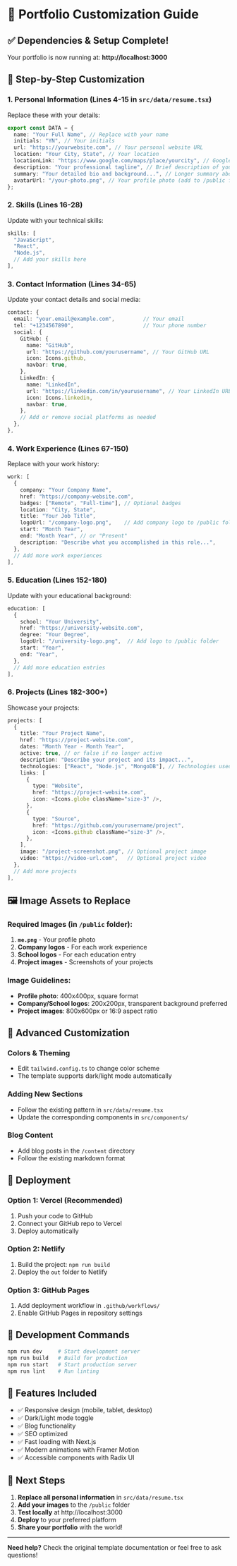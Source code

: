 # 🎨 Portfolio Customization Guide

## ✅ Dependencies & Setup Complete!

Your portfolio is now running at: **http://localhost:3000**

## 📝 Step-by-Step Customization

### 1. **Personal Information** (Lines 4-15 in `src/data/resume.tsx`)

Replace these with your details:

```typescript
export const DATA = {
  name: "Your Full Name", // Replace with your name
  initials: "YN", // Your initials
  url: "https://yourwebsite.com", // Your personal website URL
  location: "Your City, State", // Your location
  locationLink: "https://www.google.com/maps/place/yourcity", // Google Maps link
  description: "Your professional tagline", // Brief description of yourself
  summary: "Your detailed bio and background...", // Longer summary about you
  avatarUrl: "/your-photo.png", // Your profile photo (add to /public folder)
};
```

### 2. **Skills** (Lines 16-28)

Update with your technical skills:

```typescript
skills: [
  "JavaScript",
  "React",
  "Node.js",
  // Add your skills here
],
```

### 3. **Contact Information** (Lines 34-65)

Update your contact details and social media:

```typescript
contact: {
  email: "your.email@example.com",         // Your email
  tel: "+1234567890",                      // Your phone number
  social: {
    GitHub: {
      name: "GitHub",
      url: "https://github.com/yourusername", // Your GitHub URL
      icon: Icons.github,
      navbar: true,
    },
    LinkedIn: {
      name: "LinkedIn",
      url: "https://linkedin.com/in/yourusername", // Your LinkedIn URL
      icon: Icons.linkedin,
      navbar: true,
    },
    // Add or remove social platforms as needed
  },
},
```

### 4. **Work Experience** (Lines 67-150)

Replace with your work history:

```typescript
work: [
  {
    company: "Your Company Name",
    href: "https://company-website.com",
    badges: ["Remote", "Full-time"], // Optional badges
    location: "City, State",
    title: "Your Job Title",
    logoUrl: "/company-logo.png",    // Add company logo to /public folder
    start: "Month Year",
    end: "Month Year", // or "Present"
    description: "Describe what you accomplished in this role...",
  },
  // Add more work experiences
],
```

### 5. **Education** (Lines 152-180)

Update with your educational background:

```typescript
education: [
  {
    school: "Your University",
    href: "https://university-website.com",
    degree: "Your Degree",
    logoUrl: "/university-logo.png",  // Add logo to /public folder
    start: "Year",
    end: "Year",
  },
  // Add more education entries
],
```

### 6. **Projects** (Lines 182-300+)

Showcase your projects:

```typescript
projects: [
  {
    title: "Your Project Name",
    href: "https://project-website.com",
    dates: "Month Year - Month Year",
    active: true, // or false if no longer active
    description: "Describe your project and its impact...",
    technologies: ["React", "Node.js", "MongoDB"], // Technologies used
    links: [
      {
        type: "Website",
        href: "https://project-website.com",
        icon: <Icons.globe className="size-3" />,
      },
      {
        type: "Source",
        href: "https://github.com/yourusername/project",
        icon: <Icons.github className="size-3" />,
      },
    ],
    image: "/project-screenshot.png", // Optional project image
    video: "https://video-url.com",   // Optional project video
  },
  // Add more projects
],
```

## 🖼️ Image Assets to Replace

### Required Images (in `/public` folder):

1. **`me.png`** - Your profile photo
2. **Company logos** - For each work experience
3. **School logos** - For each education entry
4. **Project images** - Screenshots of your projects

### Image Guidelines:

- **Profile photo**: 400x400px, square format
- **Company/School logos**: 200x200px, transparent background preferred
- **Project images**: 800x600px or 16:9 aspect ratio

## 🎨 Advanced Customization

### Colors & Theming

- Edit `tailwind.config.ts` to change color scheme
- The template supports dark/light mode automatically

### Adding New Sections

- Follow the existing pattern in `src/data/resume.tsx`
- Update the corresponding components in `src/components/`

### Blog Content

- Add blog posts in the `/content` directory
- Follow the existing markdown format

## 🚀 Deployment

### Option 1: Vercel (Recommended)

1. Push your code to GitHub
2. Connect your GitHub repo to Vercel
3. Deploy automatically

### Option 2: Netlify

1. Build the project: `npm run build`
2. Deploy the `out` folder to Netlify

### Option 3: GitHub Pages

1. Add deployment workflow in `.github/workflows/`
2. Enable GitHub Pages in repository settings

## 🔧 Development Commands

```bash
npm run dev     # Start development server
npm run build   # Build for production
npm run start   # Start production server
npm run lint    # Run linting
```

## 📱 Features Included

- ✅ Responsive design (mobile, tablet, desktop)
- ✅ Dark/Light mode toggle
- ✅ Blog functionality
- ✅ SEO optimized
- ✅ Fast loading with Next.js
- ✅ Modern animations with Framer Motion
- ✅ Accessible components with Radix UI

## 🎯 Next Steps

1. **Replace all personal information** in `src/data/resume.tsx`
2. **Add your images** to the `/public` folder
3. **Test locally** at http://localhost:3000
4. **Deploy** to your preferred platform
5. **Share your portfolio** with the world!

---

**Need help?** Check the original template documentation or feel free to ask questions!
